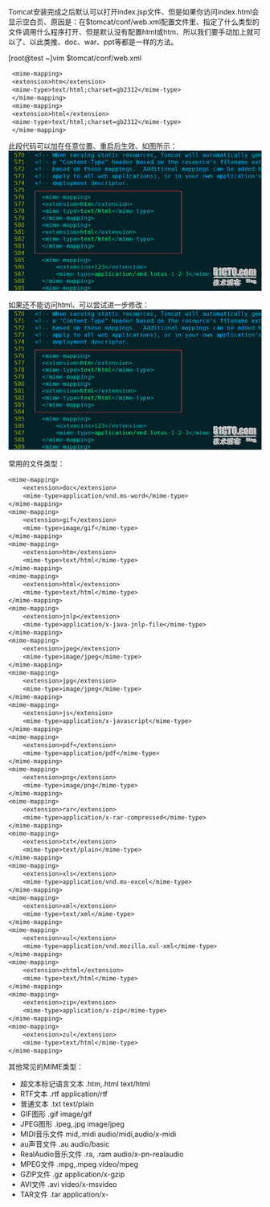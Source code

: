 Tomcat安装完成之后默认可以打开index.jsp文件、但是如果你访问index.html会显示空白页、原因是：在$tomcat/conf/web.xml配置文件里、指定了什么类型的文件调用什么程序打开、但是默认没有配置html或htm、所以我们要手动加上就可以了、以此类推、doc、war、ppt等都是一样的方法。

[root@test ~]vim $tomcat/conf/web.xml
```
 <mime-mapping>  
 <extension>htm</extension>   
 <mime-type>text/html;charset=gb2312</mime-type>   
 </mime-mapping>  
 <mime-mapping>  
 <extension>html</extension>   
 <mime-type>text/html;charset=gb2312</mime-type>   
 </mime-mapping>
```
此段代码可以加在任意位置、重启后生效、如图所示：
![](../../Image/apply/tomcat/001.png)

如果还不能访问html、可以尝试进一步修改：
![](../../Image/apply/tomcat/001.png)

常用的文件类型：
```
<mime-mapping>  
    <extension>doc</extension>  
    <mime-type>application/vnd.ms-word</mime-type>  
</mime-mapping>  
<mime-mapping>  
    <extension>gif</extension>  
    <mime-type>image/gif</mime-type>  
</mime-mapping>  
<mime-mapping>  
    <extension>htm</extension>  
    <mime-type>text/html</mime-type>  
</mime-mapping>  
<mime-mapping>  
    <extension>html</extension>  
    <mime-type>text/html</mime-type>  
</mime-mapping>  
<mime-mapping>  
    <extension>jnlp</extension>  
    <mime-type>application/x-java-jnlp-file</mime-type>  
</mime-mapping>  
<mime-mapping>  
    <extension>jpeg</extension>  
    <mime-type>image/jpeg</mime-type>  
</mime-mapping>  
<mime-mapping>  
    <extension>jpg</extension>  
    <mime-type>image/jpeg</mime-type>  
</mime-mapping>  
<mime-mapping>  
    <extension>js</extension>  
    <mime-type>application/x-javascript</mime-type>  
</mime-mapping>  
<mime-mapping>  
    <extension>pdf</extension>  
    <mime-type>application/pdf</mime-type>  
</mime-mapping>  
<mime-mapping>  
    <extension>png</extension>  
    <mime-type>image/png</mime-type>  
</mime-mapping>  
<mime-mapping>  
    <extension>rar</extension>  
    <mime-type>application/x-rar-compressed</mime-type>  
</mime-mapping>  
<mime-mapping>  
    <extension>txt</extension>  
    <mime-type>text/plain</mime-type>  
</mime-mapping>  
<mime-mapping>  
    <extension>xls</extension>  
    <mime-type>application/vnd.ms-excel</mime-type>  
</mime-mapping>  
<mime-mapping>  
    <extension>xml</extension>  
    <mime-type>text/xml</mime-type>  
</mime-mapping>  
<mime-mapping>  
    <extension>xul</extension>  
    <mime-type>application/vnd.mozilla.xul-xml</mime-type>  
</mime-mapping>  
<mime-mapping>  
    <extension>zhtml</extension>  
    <mime-type>text/html</mime-type>  
</mime-mapping>  
<mime-mapping>  
    <extension>zip</extension>  
    <mime-type>application/x-zip</mime-type>  
</mime-mapping>  
<mime-mapping>  
    <extension>zul</extension>  
    <mime-type>text/html</mime-type>  
</mime-mapping>
```



其他常见的MIME类型：
- 超文本标记语言文本 .htm,.html text/html
- RTF文本 .rtf application/rtf
- 普通文本 .txt text/plain
- GIF图形 .gif image/gif
- JPEG图形 .ipeg,.jpg image/jpeg
- MIDI音乐文件 mid,.midi audio/midi,audio/x-midi
- au声音文件 .au audio/basic
- RealAudio音乐文件 .ra, .ram audio/x-pn-realaudio
- MPEG文件 .mpg,.mpeg video/mpeg
- GZIP文件 .gz application/x-gzip
- AVI文件 .avi video/x-msvideo
- TAR文件 .tar application/x-
